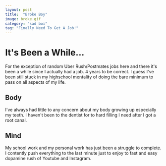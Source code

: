 ```yaml
---
layout: post
title:  "Broke Boy"
image: broke.gif
category: "sad boi"
tag: "Finally Need To Get A Job!"
---
```


# It's Been a While...
For the exception of random Uber Rush/Postmates jobs here and there it's been a
while since I actually had a job. 4 years to be correct. I guess I've been still
stuck in my highschool mentality of doing the bare minimum to pass on all aspects
of my life.

## Body
I've always had little to any concern about my body growing up especially my teeth. I haven't been to the dentist for to hard filling I need after I got
a root canal.

## Mind
My school work and my personal work has just been a struggle to complete. I
contently push everything to the last minute just to enjoy to fast and easy dopamine
rush of Youtube and Instagram.
